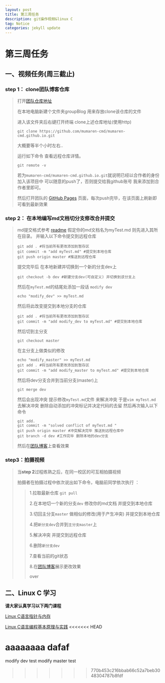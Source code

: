 ```yaml
---
layout: post
title: 第三周任务
description: git操作视频&linux C
tag: Notice
categories: jekyll update
---
```


# 第三周任务

## 一、视频任务(周三截止)

### step 1： clone团队博客仓库

> 打开[团队仓库地址](https://github.com/mumaren-cmd/mumaren-cmd.github.io)
>
> 在本地电脑新建个文件夹groupBlog 用来存放clone该仓库的文件
>
> 进入该文件夹后右键打开终端 clone上述仓库地址(使用http)
>
> ```shell
> git clone https://github.com/mumaren-cmd/mumaren-cmd.github.io.git
> ```
>
> 大概要等半个小时左右..
>
> 运行如下命令 查看远程仓库详情。
>
> ```shell
> git remote -v
> ```
>
> 若为`mumaren-cmd/mumaren-cmd.github.io.git`就说明已经以合作者的身份加入该项目中 可以随意的push了，否则提交给我github账号 我来添加到合作者里即可。
>
> 然后打开团队的    [GitHub Pages]( https://mumaren-cmd.github.io/)   页面，每次push完毕，在该页面上刷新即可看到最新效果

### step 2： 在本地编写md文档切分支修改合并提交

> md提交格式参考 [readme](https://mumaren-cmd.github.io/2020/12/readme/)
> 假定你的md文档名为myTest.md 则先进入其所在目录。
> 并输入以下命令提交到远程仓库
>
> ```shell
> git add . #将当前所有更改添加到暂存区
> git commit -m "add myTest.md" #提交到本地仓库
> git push origin master #推送到远程仓库
> ```
> 提交完毕后 在本地新建并切换到一个新的分支dev上
> ```shell
> git checkout -b dev #新建分支dev(可自定义) 并切换到该分支上
> ```
> 然后在`myTest.md`的结尾处添加一段话 `modify dev`
> ```shell
> echo "modify_dev" >> myTest.md
> ```
> 然后将此改变提交到本地分支的仓库
> ```shell
> git add . #将当前所有更改添加到暂存区
> git commit -m "add modify_dev to myTest.md" #提交到本地仓库
> ```
> 然后切到主分支
> ```shell
> git checkout master
> ```
> 在主分支上做类似的修改
> ```shell
> echo "modify_master" >> myTest.md
> git add . #将当前所有更改添加到暂存区
> git commit -m "add modify_master to myTest.md" #提交到本地仓库
> ```
> 然后将dev分支合并到当前分支(master)上
> ```shell
> git merge dev
> ```
> 然后会出现冲突 提示修改`myTest.md`文件 来解决冲突
> 于是`vim myTest.md` 去解决冲突 删除自动添加的冲突标记并决定代码的去留
> 然后再次输入以下命令
> ```shell
> git add.
> git commit -m "solved conflict of myTest.md "
> git push origin master #冲突解决完毕 推送到远程仓库中
> git branch -d dev #工作完毕 删除本地的dev分支
> ```
> 然后在[团队博客](https://mumaren-cmd.github.io)上查看效果
### step3：拍摄视频

> 当**step 2**过程练熟之后，在同一校区的可互相拍摄视频 
>
> 拍摄者在拍摄过程中依次说出如下命令，电脑前同学依次执行 ：
>
> > 1.拉取最新仓库 `git pull` 
> >
> > 2.在本地切一个新的分支`dev` 修改你的md文档 并提交到本地仓库
> >
> > 3.切回主分支`master` 做相似的修改(用于产生冲突) 并提交到本地仓库
> >
> > 4.把`新分支dev`合并到`主分支master`上
> >
> > 5.解决冲突 并提交到远程仓库 
> >
> > 6.删除`新分支dev`
> >
> > 7.查看当前的git状态
> >
> > 8.在[团队博客](https://mumaren-cmd.github.io)展示更改效果
> > 
> > over

## 二、Linux C 学习

**请大家认真学习以下两门课程**

[Linux C语言指针与内存](https://www.imooc.com/learn/394)


[Linux C语言编程基本原理与实践](https://www.imooc.com/learn/248)
<<<<<<< HEAD

aaaaaaaa
dafaf
=======
modify dev test
modify master test
>>>>>>> 770b453c216bbab66c52a7beb3048304787b8fdf
